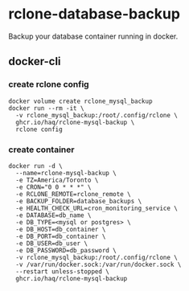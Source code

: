 # rclone-database-backup

Backup your database container running in docker.

## docker-cli

### create rclone config

```shell
docker volume create rclone_mysql_backup
docker run --rm -it \
  -v rclone_mysql_backup:/root/.config/rclone \
  ghcr.io/haq/rclone-mysql-backup \
  rclone config
```

### create container

```shell
docker run -d \
  --name=rclone-mysql-backup \
  -e TZ=America/Toronto \
  -e CRON="0 0 * * *" \
  -e RCLONE_REMOTE=rclone_remote \
  -e BACKUP_FOLDER=database_backups \
  -e HEALTH_CHECK_URL=cron_monitoring_service \
  -e DATABASE=db_name \
  -e DB_TYPE=<mysql or postgres> \
  -e DB_HOST=db_container \
  -e DB_PORT=db_container \
  -e DB_USER=db_user \
  -e DB_PASSWORD=db_password \
  -v rclone_mysql_backup:/root/.config/rclone \
  -v /var/run/docker.sock:/var/run/docker.sock \
  --restart unless-stopped \
  ghcr.io/haq/rclone-mysql-backup
```
